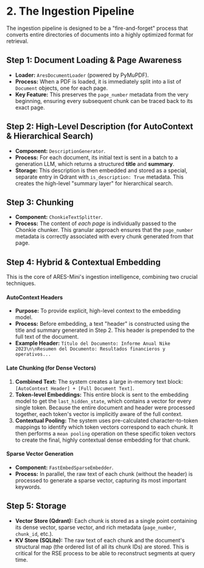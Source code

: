 # 2. The Ingestion Pipeline

The ingestion pipeline is designed to be a "fire-and-forget" process that converts entire directories of documents into a highly optimized format for retrieval.

## Step 1: Document Loading & Page Awareness

-   **Loader:** `AresDocumentLoader` (powered by PyMuPDF).
-   **Process:** When a PDF is loaded, it is immediately split into a list of `Document` objects, one for each page.
-   **Key Feature:** This preserves the `page_number` metadata from the very beginning, ensuring every subsequent chunk can be traced back to its exact page.

## Step 2: High-Level Description (for AutoContext & Hierarchical Search)

-   **Component:** `DescriptionGenerator`.
-   **Process:** For each document, its initial text is sent in a batch to a generation LLM, which returns a structured **title** and **summary**.
-   **Storage:** This description is then embedded and stored as a special, separate entry in Qdrant with `is_description: True` metadata. This creates the high-level "summary layer" for hierarchical search.

## Step 3: Chunking

-   **Component:** `ChonkieTextSplitter`.
-   **Process:** The content of *each page* is individually passed to the Chonkie chunker. This granular approach ensures that the `page_number` metadata is correctly associated with every chunk generated from that page.

## Step 4: Hybrid & Contextual Embedding

This is the core of ARES-Mini's ingestion intelligence, combining two crucial techniques.

#### AutoContext Headers

-   **Purpose:** To provide explicit, high-level context to the embedding model.
-   **Process:** Before embedding, a text "header" is constructed using the title and summary generated in Step 2. This header is prepended to the full text of the document.
-   **Example Header:** `Título del Documento: Informe Anual Nike 2023\n\nResumen del Documento: Resultados financieros y operativos...`

#### Late Chunking (for Dense Vectors)

1.  **Combined Text:** The system creates a large in-memory text block: `[AutoContext Header] + [Full Document Text]`.
2.  **Token-level Embeddings:** This entire block is sent to the embedding model to get the `last_hidden_state`, which contains a vector for every single token. Because the entire document and header were processed together, each token's vector is implicitly aware of the full context.
3.  **Contextual Pooling:** The system uses pre-calculated character-to-token mappings to identify which token vectors correspond to each chunk. It then performs a `mean pooling` operation on these specific token vectors to create the final, highly contextual dense embedding for that chunk.

#### Sparse Vector Generation

-   **Component:** `FastEmbedSparseEmbedder`.
-   **Process:** In parallel, the raw text of each chunk (without the header) is processed to generate a sparse vector, capturing its most important keywords.

## Step 5: Storage

-   **Vector Store (Qdrant):** Each chunk is stored as a single point containing its dense vector, sparse vector, and rich metadata (`page_number`, `chunk_id`, etc.).
-   **KV Store (SQLite):** The raw text of each chunk and the document's structural map (the ordered list of all its chunk IDs) are stored. This is critical for the RSE process to be able to reconstruct segments at query time.